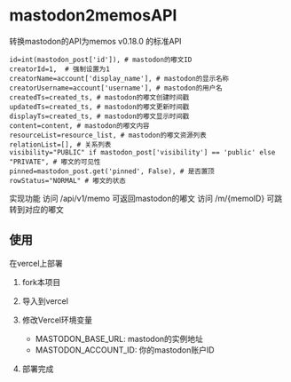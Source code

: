 # mastodon2memosAPI

转换mastodon的API为memos v0.18.0 的标准API

```
id=int(mastodon_post['id']), # mastodon的嘟文ID
creatorId=1,  # 强制设置为1
creatorName=account['display_name'], # mastodon的显示名称
creatorUsername=account['username'], # mastodon的用户名
createdTs=created_ts, # mastodon的嘟文创建时间戳
updatedTs=created_ts, # mastodon的嘟文更新时间戳
displayTs=created_ts, # mastodon的嘟文显示时间戳
content=content, # mastodon的嘟文内容
resourceList=resource_list, # mastodon的嘟文资源列表
relationList=[], # 关系列表
visibility="PUBLIC" if mastodon_post['visibility'] == 'public' else "PRIVATE", # 嘟文的可见性
pinned=mastodon_post.get('pinned', False), # 是否置顶
rowStatus="NORMAL" # 嘟文的状态
```

实现功能 
访问 /api/v1/memo 可返回mastodon的嘟文
访问 /m/{memoID}  可跳转到对应的嘟文

## 使用

在vercel上部署
1. fork本项目
2. 导入到vercel

3. 修改Vercel环境变量
   - MASTODON_BASE_URL: mastodon的实例地址
   - MASTODON_ACCOUNT_ID: 你的mastodon账户ID
4. 部署完成
